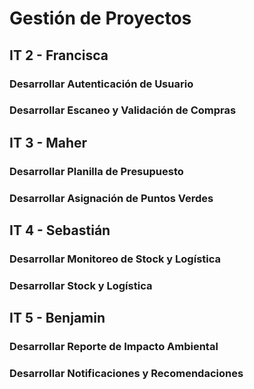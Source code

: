 # Gestión de Proyectos

## IT 2 - Francisca
### Desarrollar Autenticación de Usuario
### Desarrollar Escaneo y Validación de Compras

## IT 3 - Maher
### Desarrollar Planilla de Presupuesto
### Desarrollar Asignación de Puntos Verdes

## IT 4 - Sebastián
### Desarrollar Monitoreo de Stock y Logística
### Desarrollar Stock y Logística

## IT 5 - Benjamin
### Desarrollar Reporte de Impacto Ambiental
### Desarrollar Notificaciones y Recomendaciones
